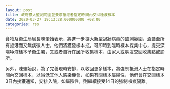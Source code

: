 ```yaml
---
layout: post
title: 政府擴大監測範圍並要求抵港者指定時間內交回唾液樣本
date: 2020-03-27 19:13:28.000000000 +08:00
categories: rss
---
```


食物及衞生局局長陳肇始表示，將進一步擴大新型冠狀病毒的監測範圍，涵蓋至所有抵港而又無病徵人士，他們將獲發樣本瓶，可即時到臨時樣本採集中心，提交深喉唾液樣本予衞生署，又或者自行在居所收集樣本，由家人或朋友交回收集點或診所。

另外，陳肇始說，為了完善現時安排，以收回更多樣本，將強制抵港人士在指定時間內交回樣本，以減低其他人感染機會，如果有關樣本屬陽性，他們會在交回樣本3日內接獲通知，安排入院，如屬陰性，則繼續接受14日的強制檢疫隔離。
